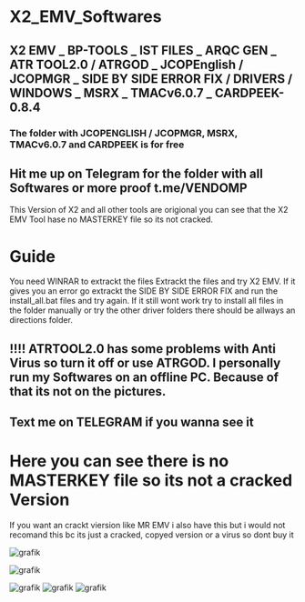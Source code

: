 # X2_EMV_Softwares
## X2 EMV _ BP-TOOLS _ IST FILES _ ARQC GEN _ ATR TOOL2.0 / ATRGOD _ JCOPEnglish / JCOPMGR _ SIDE BY SIDE ERROR FIX / DRIVERS / WINDOWS _ MSRX _ TMACv6.0.7 _ CARDPEEK-0.8.4


### The folder with JCOPENGLISH / JCOPMGR, MSRX, TMACv6.0.7 and CARDPEEK is for free

## Hit me up on Telegram for the folder with all Softwares or more proof t.me/VENDOMP


This Version of X2 and all other tools are origional you can see that the X2 EMV Tool hase no MASTERKEY file so its not cracked.


# Guide
  You need WINRAR to extrackt the files 
  Extrackt the files and try X2 EMV. If it gives you an error go extrackt the SIDE BY SIDE ERROR FIX and run the install_all.bat files and try again.
  If it still wont work try to install all files in the folder manually or try the other driver folders there should be allways an directions folder.


## !!!! ATRTOOL2.0 has some problems with Anti Virus so turn it off or use ATRGOD. I personally run my Softwares on an offline PC. Because of that its not on the pictures. 
## Text me on TELEGRAM if you wanna see it


# Here you can see there is no MASTERKEY file so its not a cracked Version
If you want an crackt viersion like MR EMV i also have this but i would not recomand this bc its just a cracked,  copyed version or a virus so dont buy it

![grafik](https://github.com/user-attachments/assets/f41cf92f-63a7-4f66-a93d-b4791f981e58)

![grafik](https://github.com/user-attachments/assets/ba1f41d9-e20e-40e1-b6da-e1eb71eb1cdb)

![grafik](https://github.com/user-attachments/assets/7e259d36-2c94-4b57-8601-937ca8d8ed5c)
![grafik](https://github.com/user-attachments/assets/1f62014a-c2bd-41b9-a220-2a728c9abb53)
![grafik](https://github.com/user-attachments/assets/520365c0-64a6-42a6-8559-56f566587a12) 
